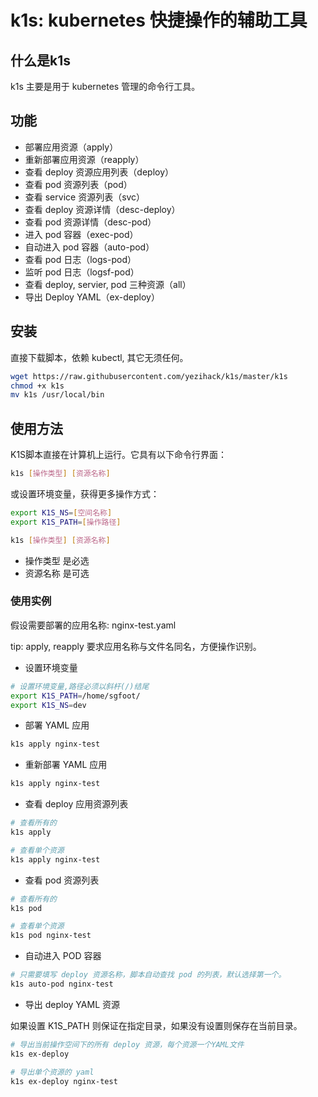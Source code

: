 # k1s: kubernetes 快捷操作的辅助工具

## 什么是k1s

k1s 主要是用于 kubernetes 管理的命令行工具。

## 功能

- 部署应用资源（apply）
- 重新部署应用资源（reapply）
- 查看 deploy 资源应用列表（deploy）
- 查看 pod 资源列表（pod）
- 查看 service 资源列表（svc）
- 查看 deploy 资源详情（desc-deploy）
- 查看 pod 资源详情（desc-pod）
- 进入 pod 容器（exec-pod）
- 自动进入 pod 容器（auto-pod）
- 查看 pod 日志（logs-pod）
- 监听 pod 日志（logsf-pod）
- 查看 deploy, servier, pod 三种资源（all）
- 导出 Deploy YAML（ex-deploy）

## 安装

直接下载脚本，依赖 kubectl, 其它无须任何。

```sh
wget https://raw.githubusercontent.com/yezihack/k1s/master/k1s
chmod +x k1s
mv k1s /usr/local/bin
```

## 使用方法

K1S脚本直接在计算机上运行。它具有以下命令行界面：

```sh
k1s [操作类型] [资源名称]
```

或设置环境变量，获得更多操作方式：

```sh
export K1S_NS=[空间名称]
export K1S_PATH=[操作路径]

k1s [操作类型] [资源名称]
```

- 操作类型 是必选
- 资源名称 是可选

### 使用实例

假设需要部署的应用名称: nginx-test.yaml  

tip: apply, reapply 要求应用名称与文件名同名，方便操作识别。

- 设置环境变量

```sh
# 设置环境变量,路径必须以斜杆(/)结尾
export K1S_PATH=/home/sgfoot/
export K1S_NS=dev
```

- 部署 YAML 应用

```sh
k1s apply nginx-test
```

- 重新部署 YAML 应用

```sh
k1s apply nginx-test
```

- 查看 deploy 应用资源列表

```sh
# 查看所有的
k1s apply

# 查看单个资源
k1s apply nginx-test
```

- 查看 pod 资源列表

```sh
# 查看所有的
k1s pod

# 查看单个资源
k1s pod nginx-test
```

- 自动进入 POD 容器

```sh
# 只需要填写 deploy 资源名称，脚本自动查找 pod 的列表，默认选择第一个。
k1s auto-pod nginx-test
```

- 导出 deploy YAML 资源

如果设置 K1S_PATH 则保证在指定目录，如果没有设置则保存在当前目录。

```sh
# 导出当前操作空间下的所有 deploy 资源，每个资源一个YAML文件
k1s ex-deploy 

# 导出单个资源的 yaml
k1s ex-deploy nginx-test
```
